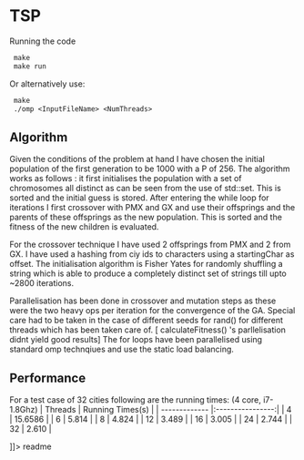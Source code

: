 # TSP
<snippet>
  <content><![CDATA[
# ${1:Solving Travelling Salesman using Genetic Algorithms}

## Running the code 
```Makefile
 make
 make run
 ```
Or alternatively use:
```Makefile
 make
 ./omp <InputFileName> <NumThreads>
 ```

## Algorithm
<p>Given the conditions of the problem at hand I have chosen the initial population of the first generation to be 1000 with a P of 256.
The algorithm works as follows : it first initialises the population with a set of chromosomes all distinct as can be seen from the use of std::set<T>.
This is sorted and the initial guess is stored. After entering the while loop for iterations I first crossover with PMX and GX and use their offsprings and the parents 
of these offsprings as the new population. This is sorted and the fitness of the new children is evaluated. 
</p>
<p>
For the crossover technique I have used 2 offsprings from PMX and 2 from GX.
I have used a hashing from ciy ids to characters using a startingChar as offset.
The initialisation algorithm is Fisher Yates for randomly shuffling a string which is able to produce a completely distinct set of strings till upto ~2800 iterations.
</p>
<p>
Parallelisation has been done in crossover and mutation steps as these were the two heavy ops per iteration for the convergence of the GA.
Special care had to be taken in the case of different seeds for rand() for different threads which has been taken care of.
[ calculateFitness() 's parllelisation didnt yield good results]
The for loops have been parallelised using standard omp technqiues and use the static load balancing.
</p>

## Performance
For a test case of 32 cities following are the running times: (4 core, i7-1.8Ghz)
| Threads       | Running Times(s) |
| ------------- |:----------------:|
| 4             | 15.6586          |
| 6             | 5.814            |
| 8             | 4.824            |
| 12            | 3.489            |
| 16            | 3.005            |
| 24            | 2.744            |
| 32            | 2.610            |

]]></content>
  <tabTrigger>readme</tabTrigger>
</snippet>